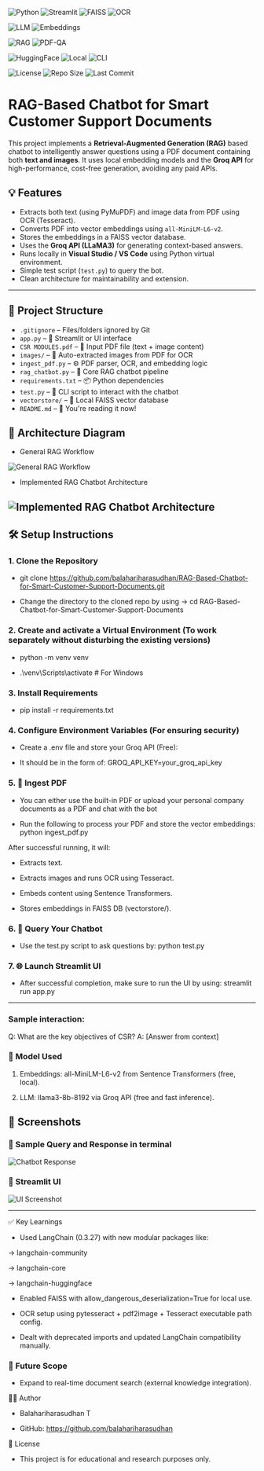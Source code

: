 <!-- Core Technologies -->
![Python](https://img.shields.io/badge/Python-3.10-blue?logo=python&logoColor=white)
![Streamlit](https://img.shields.io/badge/UI-Streamlit-ff4b4b?logo=streamlit&logoColor=white)
![FAISS](https://img.shields.io/badge/VectorDB-FAISS-green?logo=vector)
![OCR](https://img.shields.io/badge/OCR-PyMuPDF%20+%20Pytesseract-purple?logo=files)

<!-- LLM & Embeddings -->
![LLM](https://img.shields.io/badge/LLM-Groq%20LLaMA3%208B-lightgrey?logo=openai)
![Embeddings](https://img.shields.io/badge/Embeddings-all--MiniLM--L6--v2-yellow?logo=semanticweb)

<!-- Project Type -->
![RAG](https://img.shields.io/badge/Model-Retrieval--Augmented%20Generation-orange?logo=readthedocs&logoColor=white)
![PDF-QA](https://img.shields.io/badge/UseCase-PDF--QA-red?logo=adobeacrobatreader)

<!-- Dev & Infra -->
![HuggingFace](https://img.shields.io/badge/Transformers-HuggingFace-ffcc00?logo=huggingface&logoColor=black)
![Local](https://img.shields.io/badge/Execution-Local%20+%20GroqAPI-brightgreen?logo=powerbi)
![CLI](https://img.shields.io/badge/Interface-CLI%20%2B%20UI-orange?logo=windowsterminal)

<!-- Meta Info -->
![License](https://img.shields.io/badge/License-MIT-green)
![Repo Size](https://img.shields.io/github/repo-size/balahariharasudhan/RAG-Based-Chatbot-for-Smart-Customer-Support-Documents)
![Last Commit](https://img.shields.io/github/last-commit/balahariharasudhan/RAG-Based-Chatbot-for-Smart-Customer-Support-Documents)


# RAG-Based Chatbot for Smart Customer Support Documents

This project implements a **Retrieval-Augmented Generation (RAG)** based chatbot to intelligently answer questions using a PDF document containing both **text and images**. It uses local embedding models and the **Groq API** for high-performance, cost-free generation, avoiding any paid APIs.

## 💡 Features

- Extracts both text (using PyMuPDF) and image data from PDF using OCR (Tesseract).
- Converts PDF into vector embeddings using `all-MiniLM-L6-v2`.
- Stores the embeddings in a FAISS vector database.
- Uses the **Groq API (LLaMA3)** for generating context-based answers.
- Runs locally in **Visual Studio / VS Code** using Python virtual environment.
- Simple test script (`test.py`) to query the bot.
- Clean architecture for maintainability and extension.

---

## 📁 Project Structure

- `.gitignore` – Files/folders ignored by Git
- `app.py` – 🚀 Streamlit or UI interface
- `CSR MODULES.pdf` – 📄 Input PDF file (text + image content)
- `images/` – 🌅 Auto-extracted images from PDF for OCR
- `ingest_pdf.py` – ⚙️ PDF parser, OCR, and embedding logic
- `rag_chatbot.py` – 🤖 Core RAG chatbot pipeline
- `requirements.txt` – 📦 Python dependencies
- `test.py` – 🧪 CLI script to interact with the chatbot
- `vectorstore/` – 🧠 Local FAISS vector database
- `README.md` – 📘 You're reading it now!

## 🧠 Architecture Diagram

- General RAG Workflow

![General RAG Workflow](screenshots/RAG_Workflow.png)

- Implemented RAG Chatbot Architecture

![Implemented RAG Chatbot Architecture](screenshots/RAG_Bot.png)
---

## 🛠️ Setup Instructions

### 1. Clone the Repository

- git clone https://github.com/balahariharasudhan/RAG-Based-Chatbot-for-Smart-Customer-Support-Documents.git

- Change the directory to the cloned repo by using -> cd RAG-Based-Chatbot-for-Smart-Customer-Support-Documents

### 2. Create and activate a Virtual Environment (To work separately without disturbing the existing versions)

- python -m venv venv
 
- .\venv\Scripts\activate       # For Windows

### 3. Install Requirements

- pip install -r requirements.txt

### 4. Configure Environment Variables (For ensuring security)

- Create a .env file and store your Groq API (Free):

- It should be in the form of: GROQ_API_KEY=your_groq_api_key

### 5. 📄 Ingest PDF

- You can either use the built-in PDF or upload your personal company documents as a PDF and chat with the bot

- Run the following to process your PDF and store the vector embeddings: python ingest_pdf.py

After successful running, it will:

- Extracts text.

- Extracts images and runs OCR using Tesseract.

- Embeds content using Sentence Transformers.

- Stores embeddings in FAISS DB (vectorstore/).

### 6. 🤖 Query Your Chatbot

- Use the test.py script to ask questions by: python test.py

### 7. 🌐 Launch Streamlit UI

- After successful completion, make sure to run the UI by using: streamlit run app.py 

-------------------------------------------------------------------------

### Sample interaction:

Q: What are the key objectives of CSR?
A: [Answer from context]

### 💬 Model Used

1) Embeddings: all-MiniLM-L6-v2 from Sentence Transformers (free, local).

2) LLM: llama3-8b-8192 via Groq API (free and fast inference).

## 📸 Screenshots

### 🔹 Sample Query and Response in terminal
![Chatbot Response](screenshots/Testing_on_Terminal.png)

### 🔹 Streamlit UI 
![UI Screenshot](screenshots/Streamlit_UI.png)

------------------------------------------------------------------------

✅ Key Learnings

- Used LangChain (0.3.27) with new modular packages like:

-> langchain-community

-> langchain-core

-> langchain-huggingface

- Enabled FAISS with allow_dangerous_deserialization=True for local use.

- OCR setup using pytesseract + pdf2image + Tesseract executable path config.

- Dealt with deprecated imports and updated LangChain compatibility manually.

### 🧠 Future Scope

- Expand to real-time document search (external knowledge integration).

🙋‍♂️ Author

- Balahariharasudhan T

- GitHub: https://github.com/balahariharasudhan

📜 License

- This project is for educational and research purposes only.
